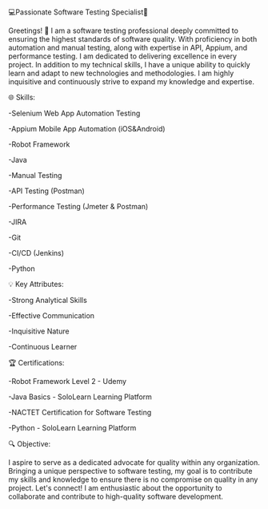 💻Passionate Software Testing Specialist📱

Greetings! 👋 I am a software testing professional deeply committed to ensuring the highest standards of software quality. 
With proficiency in both automation and manual testing, along with expertise in API, Appium, and performance testing.
I am dedicated to delivering excellence in every project.
In addition to my technical skills, I have a unique ability to quickly learn and adapt to new technologies and methodologies. 
I am highly inquisitive and continuously strive to expand my knowledge and expertise.


🌐 Skills:

-Selenium Web App Automation Testing 

-Appium Mobile App Automation (iOS&Android)

-Robot Framework 

-Java

-Manual Testing

-API Testing (Postman)

-Performance Testing (Jmeter & Postman)

-JIRA

-Git

-CI/CD (Jenkins)

-Python

💡 Key Attributes:

-Strong Analytical Skills

-Effective Communication

-Inquisitive Nature

-Continuous Learner


🏆 Certifications:

-Robot Framework Level 2 - Udemy

-Java Basics - SoloLearn Learning Platform 

-NACTET Certification for Software Testing

-Python - SoloLearn Learning Platform 


🔍 Objective: 

I aspire to serve as a dedicated advocate for quality within any organization. 
Bringing a unique perspective to software testing, my goal is to contribute 
my skills and knowledge to ensure there is no compromise on quality in any project.
Let's connect! I am enthusiastic about the opportunity to collaborate and contribute to high-quality software development.
